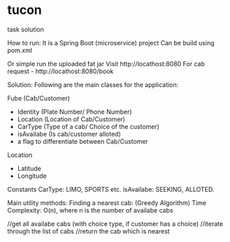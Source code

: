 # tucon
task solution

How to run:
It is a Spring Boot (microservice) project
Can be build using pom.xml

Or simple run the uploaded fat jar
Visit http://locathost:8080
For cab request - http://locathost:8080/book

Solution:
Following are the main classes for the application:

Fube (Cab/Customer)
  - Identity (Plate Number/ Phone Number)
  - Location (Location of Cab/Customer)
  - CarType (Type of a cab/ Choice of the customer)
  - isAvailabe (Is cab/customer alloted)
  - a flag to differentiate between Cab/Customer
  
 Location
  - Latitude
  - Longitude
  
 Constants
 CarType: LIMO, SPORTS etc.
 isAvailabe: SEEKING, ALLOTED.
 
 Main utility methods:
 Finding a nearest cab: (Greedy Algorithm) Time Complexity: O(n), where n is the number of availabe cabs
 
 //get all availabe cabs (with choice type, if customer has a choice)
 //iterate through the list of cabs
 //return the cab which is nearest
